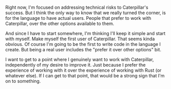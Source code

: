 Right now, I'm focused on addressing technical risks to Caterpillar's success.
But I think the only way to know that we really turned the corner, is for the
language to have actual users. People that prefer to work with Caterpillar, over
the other options available to them.

And since I have to start somewhere, I'm thinking I'll keep it simple and start
with myself. Make myself the first user of Caterpillar. That seems kinda
obvious. Of course I'm going to be the first to write code in the language I
create. But being a real user includes the "prefer it over other options" bit.

I want to get to a point where I genuinely want to work with Caterpillar,
independently of my desire to improve it. Just because I prefer the experience
of working with it over the experience of working with Rust (or whatever else).
If I can get to that point, that would be a strong sign that I'm on to
something.

